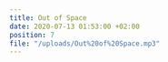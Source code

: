 ```yaml
---
title: Out of Space
date: 2020-07-13 01:53:00 +02:00
position: 7
file: "/uploads/Out%20of%20Space.mp3"
---
```


